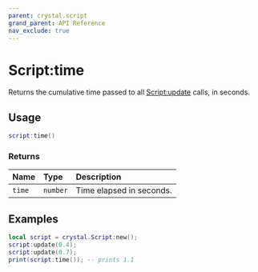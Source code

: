 ```yaml
---
parent: crystal.script
grand_parent: API Reference
nav_exclude: true
---
```


# Script:time

Returns the cumulative time passed to all [Script:update](script_update) calls, in seconds.

## Usage

```lua
script:time()
```

### Returns

| Name   | Type     | Description              |
| :----- | :------- | :----------------------- |
| `time` | `number` | Time elapsed in seconds. |

## Examples

```lua
local script = crystal.Script:new();
script:update(0.4);
script:update(0.7);
print(script:time()); -- prints 1.1
```

